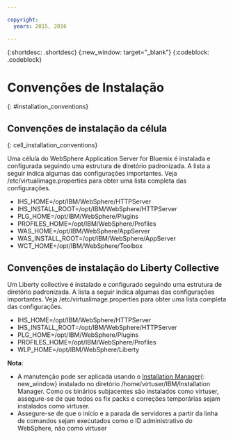 ```yaml
---

copyright:
  years: 2015, 2016

---
```


{:shortdesc: .shortdesc}
{:new_window: target="_blank"}
{:codeblock: .codeblock}

# Convenções de Instalação
{: #installation_conventions}

## Convenções de instalação da célula
{: cell_installation_conventions}

Uma célula do WebSphere Application Server for Bluemix é instalada e configurada seguindo uma estrutura de diretório padronizada. A lista a seguir indica algumas das configurações importantes.  Veja /etc/virtualimage.properties para obter uma lista completa das configurações.

* IHS_HOME=/opt/IBM/WebSphere/HTTPServer
* IHS_INSTALL_ROOT=/opt/IBM/WebSphere/HTTPServer
* PLG_HOME=/opt/IBM/WebSphere/Plugins
* PROFILES_HOME=/opt/IBM/WebSphere/Profiles
* WAS_HOME=/opt/IBM/WebSphere/AppServer
* WAS_INSTALL_ROOT=/opt/IBM/WebSphere/AppServer
* WCT_HOME=/opt/IBM/WebSphere/Toolbox

## Convenções de instalação do Liberty Collective

Um Liberty collective é instalado e configurado seguindo uma estrutura de diretório padronizada. A lista a seguir indica algumas das configurações importantes.  Veja /etc/virtualimage.properties para obter uma lista completa das configurações.

* IHS_HOME=/opt/IBM/WebSphere/HTTPServer
* IHS_INSTALL_ROOT=/opt/IBM/WebSphere/HTTPServer
* PLG_HOME=/opt/IBM/WebSphere/Plugins
* PROFILES_HOME=/opt/IBM/WebSphere/Profiles
* WLP_HOME=/opt/IBM/WebSphere/Liberty

**Nota**:
* A manutenção pode ser aplicada usando o [Installation Manager](http://www.ibm.com/support/knowledgecenter/SSDV2W_1.8.3/com.ibm.cic.agent.ui.doc/helpindex_imic.html){: new_window} instalado no diretório /home/virtuser/IBM/Installation Manager. Como os binários subjacentes são instalados como virtuser, assegure-se de que todos os fix packs e correções temporárias sejam instalados como virtuser.
* Assegure-se de que o início e a parada de servidores a partir da linha de comandos sejam executados como o ID administrativo do WebSphere, não como virtuser
